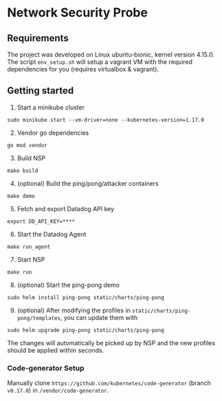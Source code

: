 # Network Security Probe

## Requirements

The project was developed on Linux ubuntu-bionic, kernel version 4.15.0.
The script `env_setup.sh` will setup a vagrant VM with the required dependencies for you (requires virtualbox & vagrant).

## Getting started

1) Start a minikube cluster

```
sudo minikube start --vm-driver=none --kubernetes-version=1.17.0
```

2) Vendor go dependencies

```
go mod vendor
```

3) Build NSP

```
make build
```

4) (optional) Build the ping/pong/attacker containers

```
make demo
```

5) Fetch and export Datadog API key

```
export DD_API_KEY=****
```

6) Start the Datadog Agent

```
make run_agent
```

7) Start NSP

```
make run
```

8) (optional) Start the ping-pong demo

```
sudo helm install ping-pong static/charts/ping-pong
```

9) (optional) After modifying the profiles in `static/charts/ping-pong/templates`, you can update them with

```
sudo helm upgrade ping-pong static/charts/ping-pong
```
The changes will automatically be picked up by NSP and the new profiles should be applied within seconds.

### Code-generator Setup

Manually clone `https://github.com/kubernetes/code-generator` (branch `v0.17.0`) in `/vendor/code-generator`.
